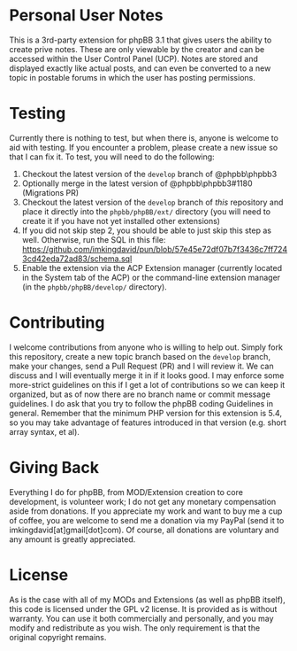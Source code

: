 Personal User Notes
=========================
This is a 3rd-party extension for phpBB 3.1 that gives users the ability to create prive notes. These are only viewable by the creator and can be accessed within the User Control Panel (UCP). Notes are stored and displayed exactly like actual posts, and can even be converted to a new topic in postable forums in which the user has posting permissions.

Testing
=======
Currently there is nothing to test, but when there is, anyone is welcome to aid with testing. If you encounter a problem, please create a new issue so that I can fix it. To test, you will need to do the following:

1. Checkout the latest version of the `develop` branch of @phpbb\phpbb3
2. Optionally merge in the latest version of @phpbb\phpbb3#1180 (Migrations PR)
3. Checkout the latest version of the `develop` branch of *this* repository and place it directly into the `phpbb/phpBB/ext/` directory (you will need to create it if you have not yet installed other extensions)
4. If you did not skip step 2, you should be able to just skip this step as well. Otherwise, run the SQL in this file: https://github.com/imkingdavid/pun/blob/57e45e72df07b7f3436c7ff7243cd42eda72ad83/schema.sql
5. Enable the extension via the ACP Extension manager (currently located in the System tab of the ACP) or the command-line extension manager (in the `phpbb/phpBB/develop/` directory).

Contributing
=======
I welcome contributions from anyone who is willing to help out. Simply fork this repository, create a new topic branch based on the `develop` branch, make your changes, send a Pull Request (PR) and I will review it. We can discuss and I will eventually merge it in if it looks good. I may enforce some more-strict guidelines on this if I get a lot of contributions so we can keep it organized, but as of now there are no branch name or commit message guidelines. I do ask that you try to follow the phpBB coding Guidelines in general. Remember that the minimum PHP version for this extension is 5.4, so you may take advantage of features introduced in that version (e.g. short array syntax, et al).

Giving Back
=======
Everything I do for phpBB, from MOD/Extension creation to core development, is volunteer work; I do not get any monetary compensation aside from donations. If you appreciate my work and want to buy me a cup of coffee, you are welcome to send me a donation via my PayPal (send it to imkingdavid[at]gmail[dot]com). Of course, all donations are voluntary and any amount is greatly appreciated.

License
=======
As is the case with all of my MODs and Extensions (as well as phpBB itself), this code is licensed under the GPL v2 license. It is provided as is without warranty. You can use it both commercially and personally, and you may modify and redistribute as you wish. The only requirement is that the original copyright remains.
